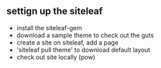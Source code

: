 ## settign up the siteleaf

- install the siteleaf-gem
- download a sample theme to check out the guts
- create a site on siteleaf, add a page
- 'siteleaf pull theme' to download default layout
- check out site locally (pow)



